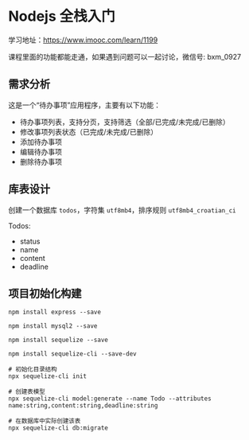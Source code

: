 # Nodejs 全栈入门

学习地址：https://www.imooc.com/learn/1199

课程里面的功能都能走通，如果遇到问题可以一起讨论，微信号: bxm_0927

## 需求分析

这是一个“待办事项”应用程序，主要有以下功能：

- 待办事项列表，支持分页，支持筛选（全部/已完成/未完成/已删除）
- 修改事项列表状态（已完成/未完成/已删除）
- 添加待办事项
- 编辑待办事项
- 删除待办事项

## 库表设计

创建一个数据库 `todos`，字符集 `utf8mb4`，排序规则 `utf8mb4_croatian_ci`

Todos:

- status
- name
- content
- deadline

## 项目初始化构建

```
npm install express --save

npm install mysql2 --save

npm install sequelize --save

npm install sequelize-cli --save-dev
```

```
# 初始化目录结构
npx sequelize-cli init

# 创建表模型
npx sequelize-cli model:generate --name Todo --attributes name:string,content:string,deadline:string

# 在数据库中实际创建该表
npx sequelize-cli db:migrate
```
